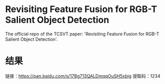 # Revisiting Feature Fusion for RGB-T Salient Object Detection
The official repo of the TCSVT paper: 'Revisiting Feature Fusion for RGB-T Salient Object Detection'.
# 结果
链接：https://pan.baidu.com/s/17Bg713QALDmqqOuSH5xbig 
提取码：1234


